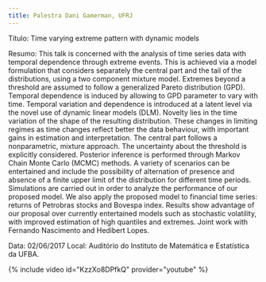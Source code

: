 ```yaml
---
title: Palestra Dani Gamerman, UFRJ
---
```


Título: Time varying extreme pattern with dynamic models

Resumo: This talk is concerned with the analysis of time series data with temporal dependence through extreme events. This is achieved via a model formulation that considers separately the central part and the tail of the distributions, using a two component mixture model. Extremes beyond a threshold are assumed to follow a generalized Pareto distribution (GPD). Temporal dependence is induced by allowing to GPD parameter to vary with time. Temporal variation and dependence is introduced at a latent level via the novel use of dynamic linear models (DLM). Novelty lies in the time variation of the shape of the resulting distribution. These changes in limiting regimes as time changes reflect better the data behaviour, with important gains in estimation and interpretation. The central part follows a nonparametric, mixture approach. The uncertainty about the threshold is explicitly considered. Posterior inference is performed through Markov Chain Monte Carlo (MCMC) methods. A variety of scenarios can be entertained and include the possibility of alternation of presence and absence of a finite upper limit of the distribution for different time periods. Simulations are carried out in order to analyze the performance of our proposed model. We also apply the proposed model to financial time series: returns of Petrobras stocks and Bovespa index. Results show advantage of our proposal over currently entertained models such as stochastic volatility, with improved estimation of high quantiles and extremes. Joint work with Fernando Nascimento and Hedibert Lopes.

Data: 02/06/2017
Local: Auditório do Instituto de Matemática e Estatística da UFBA.

{% include video id="KzzXo8DPfkQ" provider="youtube" %}


